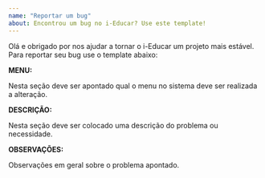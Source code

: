 ```yaml
---
name: "Reportar um bug"
about: Encontrou um bug no i-Educar? Use este template!
---
```


Olá e obrigado por nos ajudar a tornar o i-Educar um projeto mais estável. Para
reportar seu bug use o template abaixo:

**MENU:**

Nesta seção deve ser apontado qual o menu no sistema deve ser realizada a alteração.

**DESCRIÇÃO:**

Nesta seção deve ser colocado uma descrição do problema ou necessidade.

**OBSERVAÇÕES:**

Observações em geral sobre o problema apontado.
